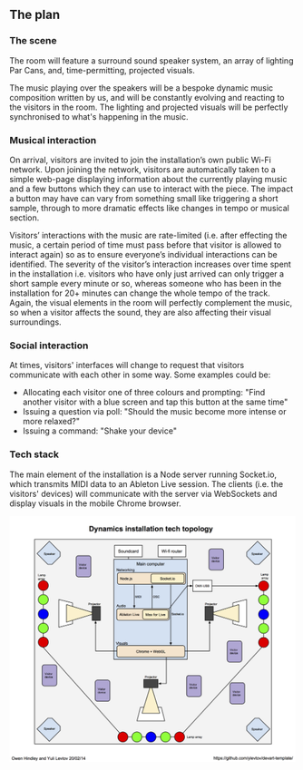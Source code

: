 ## The plan
### The scene 
The room will feature a surround sound speaker system, an array of lighting Par Cans, and, time-permitting, projected visuals.  

The music playing over the speakers will be a bespoke dynamic music composition written by us, and will be constantly evolving and reacting to the visitors in the room. The lighting and projected visuals will be perfectly synchronised to what's happening in the music.  

### Musical interaction
On arrival, visitors are invited to join the installation’s own public Wi-Fi network. Upon joining the network, visitors are automatically taken to a simple web-page displaying information about the currently playing music and a few buttons which they can use to interact with the piece. The impact a button may have can vary from something small like triggering a short sample, through to more dramatic effects like changes in tempo or musical section.

Visitors’ interactions with the music are rate-limited (i.e. after effecting the music, a certain period of time must pass before that visitor is allowed to interact again) so as to ensure everyone’s individual interactions can be identified. The severity of the visitor’s interaction increases over time spent in the installation i.e. visitors who have only just arrived can only trigger a short sample every minute or so, whereas someone who has been in the installation for 20+ minutes can change the whole tempo of the track. Again, the visual elements in the room will perfectly complement the music, so when a visitor affects the sound, they are also affecting their visual surroundings.  

### Social interaction
At times, visitors' interfaces will change to request that visitors communicate with each other in some way. Some examples could be:
- Allocating each visitor one of three colours and prompting: "Find another visitor with a blue screen and tap this button at the same time"
- Issuing a question via poll: "Should the music become more intense or more relaxed?"
- Issuing a command: "Shake your device"

### Tech stack
The main element of the installation is a Node server running Socket.io, which transmits MIDI data to an Ableton Live session. The clients (i.e. the visitors' devices) will communicate with the server via WebSockets and display visuals in the mobile Chrome browser.

![Tech topology diagram](project_images/tech-stack-topology.jpg?raw=true "Tech topology diagram")